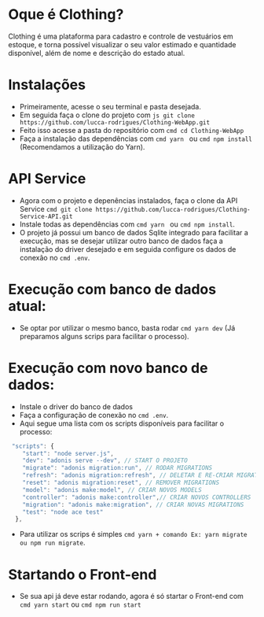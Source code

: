 # Oque é Clothing?

Clothing é uma plataforma para cadastro e controle de vestuários em estoque, e torna possível visualizar o seu valor estimado e quantidade disponível, além de nome e descrição do estado atual.

# Instalações

* Primeiramente, acesse o seu terminal e pasta desejada.
* Em seguida faça o clone do projeto com ```js git clone https://github.com/lucca-rodrigues/Clothing-WebApp.git```
* Feito isso acesse a pasta do repositório com ```cmd cd Clothing-WebApp```
* Faça a instalação das dependências com ```cmd yarn ``` ou ```cmd npm install``` (Recomendamos a utilização do Yarn).

# API Service
* Agora com o projeto e depenências instalados, faça o clone da API Service ```cmd git clone https://github.com/lucca-rodrigues/Clothing-Service-API.git```
* Instale todas as dependências com ```cmd yarn ``` ou ```cmd npm install```.
* O projeto já possui um banco de dados Sqlite integrado para facilitar a execução, mas se desejar utilizar outro banco de dados faça a instalação do driver desejado e em seguida configure os dados de conexão no ```cmd .env```.


# Execução com banco de dados atual:
* Se optar por utilizar o mesmo banco, basta rodar ```cmd yarn dev``` (Já preparamos alguns scrips para facilitar o processo).


# Execução com novo banco de dados:
* Instale o driver do banco de dados
* Faça a configuração de conexão no ```cmd .env```.
* Aqui segue uma lista com os scripts disponíveis para facilitar o processo:
```javascript
 "scripts": {
    "start": "node server.js",
    "dev": "adonis serve --dev", // START O PROJETO
    "migrate": "adonis migration:run", // RODAR MIGRATIONS
    "refresh": "adonis migration:refresh", // DELETAR E RE-CRIAR MIGRATIONS
    "reset": "adonis migration:reset", // REMOVER MIGRATIONS
    "model": "adonis make:model", // CRIAR NOVOS MODELS
    "controller": "adonis make:controller",// CRIAR NOVOS CONTROLLERS
    "migration": "adonis make:migration", // CRIAR NOVAS MIGRATIONS
    "test": "node ace test"
  },
```
* Para utilizar os scrips é simples ```cmd yarn + comando Ex: yarn migrate ou npm run migrate```.

# Startando o Front-end
* Se sua api já deve estar rodando, agora é só startar o Front-end com ```cmd yarn start``` ou ```cmd npm run start```
